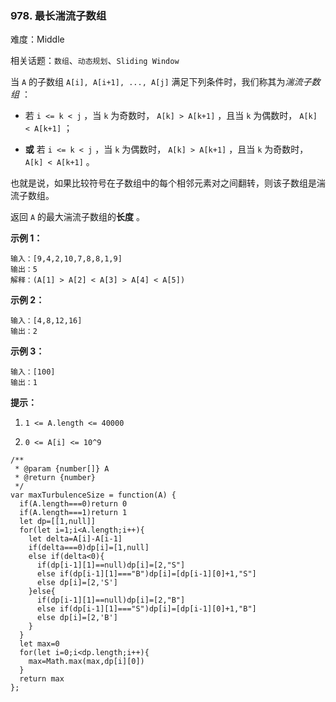 ### 978. 最长湍流子数组

难度：Middle

相关话题：`数组`、`动态规划`、`Sliding Window`

当  `A` 的子数组 `A[i], A[i+1], ..., A[j]` 满足下列条件时，我们称其为*湍流子数组* ：




* 若 `i <= k < j` ，当  `k` 为奇数时， `A[k] > A[k+1]` ，且当  `k`  为偶数时， `A[k] < A[k+1]` ；

* **或** 若 `i <= k < j` ，当  `k`  为偶数时， `A[k] > A[k+1]` ，且当  `k` 为奇数时， `A[k] < A[k+1]` 。





也就是说，如果比较符号在子数组中的每个相邻元素对之间翻转，则该子数组是湍流子数组。



返回  `A`  的最大湍流子数组的**长度** 。







**示例 1：** 



```
输入：[9,4,2,10,7,8,8,1,9]
输出：5
解释：(A[1] > A[2] < A[3] > A[4] < A[5])
```


**示例 2：** 



```
输入：[4,8,12,16]
输出：2
```


**示例 3：** 



```
输入：[100]
输出：1
```






**提示：** 




1.  `1 <= A.length <= 40000` 

2.  `0 <= A[i] <= 10^9` 




```
/**
 * @param {number[]} A
 * @return {number}
 */
var maxTurbulenceSize = function(A) {
  if(A.length===0)return 0
  if(A.length===1)return 1
  let dp=[[1,null]]
  for(let i=1;i<A.length;i++){
    let delta=A[i]-A[i-1]
    if(delta===0)dp[i]=[1,null]
    else if(delta<0){
      if(dp[i-1][1]==null)dp[i]=[2,"S"]
      else if(dp[i-1][1]==="B")dp[i]=[dp[i-1][0]+1,"S"]
      else dp[i]=[2,'S']
    }else{
      if(dp[i-1][1]==null)dp[i]=[2,"B"]
      else if(dp[i-1][1]==="S")dp[i]=[dp[i-1][0]+1,"B"]
      else dp[i]=[2,'B']
    }
  }
  let max=0
  for(let i=0;i<dp.length;i++){
    max=Math.max(max,dp[i][0])
  }
  return max
};
```

